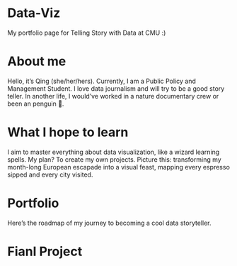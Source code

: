 # Data-Viz
My portfolio page for Telling Story with Data at CMU :)

# About me
Hello, it’s Qing (she/her/hers). Currently, I am a Public Policy and Management Student.
I love data journalism and will try to be a good story teller.
In another life, I would’ve worked in a nature documentary crew or been an penguin 🐧.

# What I hope to learn
I aim to master everything about data visualization, like a wizard learning spells.
My plan? To create my own projects. Picture this: transforming my month-long European escapade into a visual feast, mapping every espresso sipped and every city visited.

# Portfolio
Here’s the roadmap of my journey to becoming a cool data storyteller.

# Fianl Project
